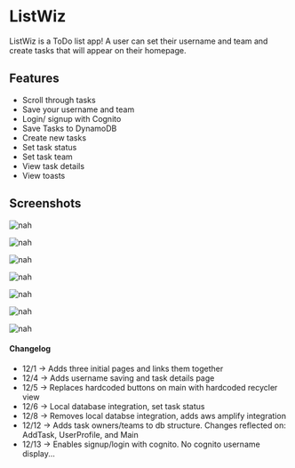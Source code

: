 # ListWiz

ListWiz is a ToDo list app! A user can set their username and team and create tasks that will appear on their homepage.

## Features

- Scroll through tasks
- Save your username and team
- Login/ signup with Cognito
- Save Tasks to DynamoDB
- Create new tasks
- Set task status
- Set task team
- View task details
- View toasts

## Screenshots

![nah](/app/screenshots/main.png)

![nah](/app/screenshots/add12_12.png)

![nah](/app/screenshots/all.png)

![nah](/app/screenshots/details.png)

![nah](/app/screenshots/profile.png)

![nah](/app/screenshots/signup.png)

![nah](/app/screenshots/signin.png)


#### Changelog

- 12/1 -> Adds three initial pages and links them together
- 12/4 -> Adds username saving and task details page
- 12/5 -> Replaces hardcoded buttons on main with hardcoded recycler view
- 12/6 -> Local database integration, set task status
- 12/8 -> Removes local databse integration, adds aws amplify integration
- 12/12 -> Adds task owners/teams to db structure. Changes reflected on: AddTask, UserProfile, and Main
- 12/13 -> Enables signup/login with cognito. No cognito username display...
